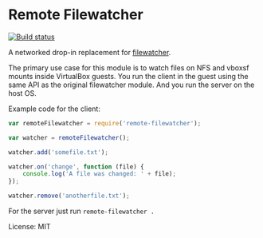 # Remote Filewatcher

[![Build status](https://img.shields.io/travis/pepve/remote-filewatcher.svg?style=flat-square)](https://travis-ci.org/pepve/remote-filewatcher)

A networked drop-in replacement for [filewatcher](https://github.com/fgnass/filewatcher).

The primary use case for this module is to watch files on NFS and vboxsf mounts inside VirtualBox guests. You run the client in the guest using the same API as the original filewatcher module. And you run the server on the host OS.

Example code for the client:

```js
var remoteFilewatcher = require('remote-filewatcher');

var watcher = remoteFilewatcher();

watcher.add('somefile.txt');

watcher.on('change', function (file) {
    console.log('A file was changed: ' + file);
});

watcher.remove('anotherfile.txt');
```

For the server just run `remote-filewatcher .`

License: MIT
